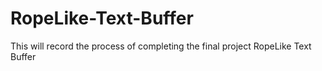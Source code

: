 # RopeLike-Text-Buffer
This will record the process of completing the final project RopeLike Text Buffer
